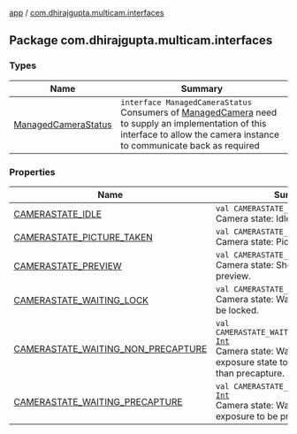 [app](../index.md) / [com.dhirajgupta.multicam.interfaces](./index.md)

## Package com.dhirajgupta.multicam.interfaces

### Types

| Name | Summary |
|---|---|
| [ManagedCameraStatus](-managed-camera-status/index.md) | `interface ManagedCameraStatus`<br>Consumers of [ManagedCamera](../com.dhirajgupta.multicam.services/-managed-camera/index.md) need to supply an implementation of this interface to allow the camera instance to communicate back as required |

### Properties

| Name | Summary |
|---|---|
| [CAMERASTATE_IDLE](-c-a-m-e-r-a-s-t-a-t-e_-i-d-l-e.md) | `val CAMERASTATE_IDLE: `[`Int`](https://kotlinlang.org/api/latest/jvm/stdlib/kotlin/-int/index.html)<br>Camera state: Idle / Not started. |
| [CAMERASTATE_PICTURE_TAKEN](-c-a-m-e-r-a-s-t-a-t-e_-p-i-c-t-u-r-e_-t-a-k-e-n.md) | `val CAMERASTATE_PICTURE_TAKEN: `[`Int`](https://kotlinlang.org/api/latest/jvm/stdlib/kotlin/-int/index.html)<br>Camera state: Picture was taken. |
| [CAMERASTATE_PREVIEW](-c-a-m-e-r-a-s-t-a-t-e_-p-r-e-v-i-e-w.md) | `val CAMERASTATE_PREVIEW: `[`Int`](https://kotlinlang.org/api/latest/jvm/stdlib/kotlin/-int/index.html)<br>Camera state: Showing camera preview. |
| [CAMERASTATE_WAITING_LOCK](-c-a-m-e-r-a-s-t-a-t-e_-w-a-i-t-i-n-g_-l-o-c-k.md) | `val CAMERASTATE_WAITING_LOCK: `[`Int`](https://kotlinlang.org/api/latest/jvm/stdlib/kotlin/-int/index.html)<br>Camera state: Waiting for the focus to be locked. |
| [CAMERASTATE_WAITING_NON_PRECAPTURE](-c-a-m-e-r-a-s-t-a-t-e_-w-a-i-t-i-n-g_-n-o-n_-p-r-e-c-a-p-t-u-r-e.md) | `val CAMERASTATE_WAITING_NON_PRECAPTURE: `[`Int`](https://kotlinlang.org/api/latest/jvm/stdlib/kotlin/-int/index.html)<br>Camera state: Waiting for the exposure state to be something other than precapture. |
| [CAMERASTATE_WAITING_PRECAPTURE](-c-a-m-e-r-a-s-t-a-t-e_-w-a-i-t-i-n-g_-p-r-e-c-a-p-t-u-r-e.md) | `val CAMERASTATE_WAITING_PRECAPTURE: `[`Int`](https://kotlinlang.org/api/latest/jvm/stdlib/kotlin/-int/index.html)<br>Camera state: Waiting for the exposure to be precapture state. |
